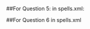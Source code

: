 ##For Question 5:
in spells.xml:
	<instant group="attack" name="frigo" words="frigo" level="60" mana="1050" premium="1" selftarget="1" cooldown="40000" needlearn="0" script="path/to/file.lua">
	</instant>

 ##For Question 6
 in spells.xml
  	<instant group="support" name="dash" words="dash" level="0" mana="0" premium="0" aggressive="0" selftarget="1" cooldown="0" needlearn="0" script="path/to/file.lua">
	</instant>
  

